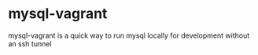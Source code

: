# mysql-vagrant

mysql-vagrant is a quick way to run mysql locally for development without an ssh tunnel

